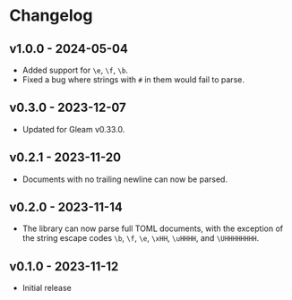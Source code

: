 # Changelog


## v1.0.0 - 2024-05-04

- Added support for `\e`, `\f`, `\b`.
- Fixed a bug where strings with `#` in them would fail to parse.

## v0.3.0 - 2023-12-07

- Updated for Gleam v0.33.0.

## v0.2.1 - 2023-11-20

- Documents with no trailing newline can now be parsed.

## v0.2.0 - 2023-11-14

- The library can now parse full TOML documents, with the exception of the
  string escape codes `\b`, `\f`, `\e`, `\xHH`, `\uHHHH`, and `\UHHHHHHHH`.

## v0.1.0 - 2023-11-12

- Initial release

